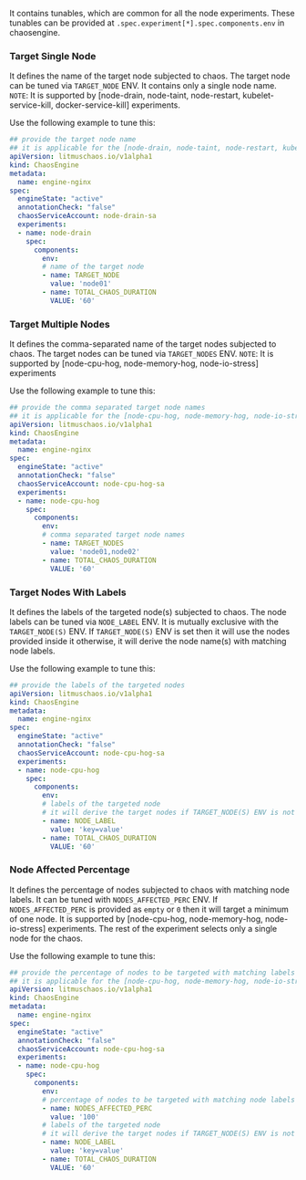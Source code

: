 It contains tunables, which are common for all the node experiments. These tunables can be provided at `.spec.experiment[*].spec.components.env` in chaosengine.

### Target Single Node

It defines the name of the target node subjected to chaos. The target node can be tuned via `TARGET_NODE` ENV. It contains only a single node name.
`NOTE`: It is supported by [node-drain, node-taint, node-restart, kubelet-service-kill, docker-service-kill] experiments. 

Use the following example to tune this:

[embedmd]:# (https://raw.githubusercontent.com/litmuschaos/litmus/master/docs/experiments/categories/nodes/common/target-node.yaml yaml)
```yaml
## provide the target node name
## it is applicable for the [node-drain, node-taint, node-restart, kubelet-service-kill, docker-service-kill]
apiVersion: litmuschaos.io/v1alpha1
kind: ChaosEngine
metadata:
  name: engine-nginx
spec:
  engineState: "active"
  annotationCheck: "false"
  chaosServiceAccount: node-drain-sa
  experiments:
  - name: node-drain
    spec:
      components:
        env:
        # name of the target node
        - name: TARGET_NODE
          value: 'node01'
        - name: TOTAL_CHAOS_DURATION
          VALUE: '60'
```

### Target Multiple Nodes

It defines the comma-separated name of the target nodes subjected to chaos. The target nodes can be tuned via `TARGET_NODES` ENV.
`NOTE`: It is supported by [node-cpu-hog, node-memory-hog, node-io-stress] experiments

Use the following example to tune this:

[embedmd]:# (https://raw.githubusercontent.com/litmuschaos/litmus/master/docs/experiments/categories/nodes/common/target-nodes.yaml yaml)
```yaml
## provide the comma separated target node names
## it is applicable for the [node-cpu-hog, node-memory-hog, node-io-stress]
apiVersion: litmuschaos.io/v1alpha1
kind: ChaosEngine
metadata:
  name: engine-nginx
spec:
  engineState: "active"
  annotationCheck: "false"
  chaosServiceAccount: node-cpu-hog-sa
  experiments:
  - name: node-cpu-hog
    spec:
      components:
        env:
        # comma separated target node names
        - name: TARGET_NODES
          value: 'node01,node02'
        - name: TOTAL_CHAOS_DURATION
          VALUE: '60'
```

### Target Nodes With Labels

It defines the labels of the targeted node(s) subjected to chaos. The node labels can be tuned via `NODE_LABEL` ENV. 
It is mutually exclusive with the `TARGET_NODE(S)` ENV. If `TARGET_NODE(S)` ENV is set then it will use the nodes provided inside it otherwise, it will derive the node name(s) with matching node labels.

Use the following example to tune this:

[embedmd]:# (https://raw.githubusercontent.com/litmuschaos/litmus/master/docs/experiments/categories/nodes/common/target-label.yaml yaml)
```yaml
## provide the labels of the targeted nodes
apiVersion: litmuschaos.io/v1alpha1
kind: ChaosEngine
metadata:
  name: engine-nginx
spec:
  engineState: "active"
  annotationCheck: "false"
  chaosServiceAccount: node-cpu-hog-sa
  experiments:
  - name: node-cpu-hog
    spec:
      components:
        env:
        # labels of the targeted node
        # it will derive the target nodes if TARGET_NODE(S) ENV is not set
        - name: NODE_LABEL
          value: 'key=value'
        - name: TOTAL_CHAOS_DURATION
          VALUE: '60'
```

### Node Affected Percentage

It defines the percentage of nodes subjected to chaos with matching node labels. It can be tuned with `NODES_AFFECTED_PERC` ENV. If `NODES_AFFECTED_PERC` is provided as `empty` or `0` then it will target a minimum of one node.
It is supported by [node-cpu-hog, node-memory-hog, node-io-stress] experiments. The rest of the experiment selects only a single node for the chaos.

Use the following example to tune this:

[embedmd]:# (https://raw.githubusercontent.com/litmuschaos/litmus/master/docs/experiments/categories/nodes/common/node-affected-percentage.yaml yaml)
```yaml
## provide the percentage of nodes to be targeted with matching labels
## it is applicable for the [node-cpu-hog, node-memory-hog, node-io-stress]
apiVersion: litmuschaos.io/v1alpha1
kind: ChaosEngine
metadata:
  name: engine-nginx
spec:
  engineState: "active"
  annotationCheck: "false"
  chaosServiceAccount: node-cpu-hog-sa
  experiments:
  - name: node-cpu-hog
    spec:
      components:
        env:
        # percentage of nodes to be targeted with matching node labels
        - name: NODES_AFFECTED_PERC
          value: '100'
        # labels of the targeted node
        # it will derive the target nodes if TARGET_NODE(S) ENV is not set
        - name: NODE_LABEL
          value: 'key=value'
        - name: TOTAL_CHAOS_DURATION
          VALUE: '60'
```
